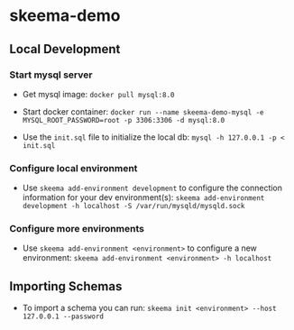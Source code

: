 # skeema-demo

## Local Development
### Start mysql server
- Get mysql image: `docker pull mysql:8.0`

- Start docker container: `docker run --name skeema-demo-mysql -e MYSQL_ROOT_PASSWORD=root -p 3306:3306 -d mysql:8.0`

- Use the `init.sql` file to initialize the local db: `mysql -h 127.0.0.1 -p < init.sql`
### Configure local environment
-  Use `skeema add-environment development` to configure the connection information for your dev environment(s): `skeema add-environment development -h localhost -S /var/run/mysqld/mysqld.sock`

### Configure more environments
- Use `skeema add-environment <environment>` to configure a new environment: `skeema add-environment <environment> -h localhost`

## Importing Schemas
- To import a schema you can run: `skeema init <environment> --host 127.0.0.1 --password`
